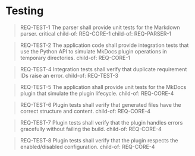 # Testing

> REQ-TEST-1
> The parser shall provide unit tests for the Markdown parser.
> critical
> child-of: REQ-CORE-1
> child-of: REQ-PARSER-1

> REQ-TEST-2
> The application code shall provide integration tests that use the Python API to simulate MkDocs plugin operations in temporary directories.
> child-of: REQ-CORE-1

> REQ-TEST-4
> Integration tests shall verify that duplicate requirement IDs raise an error.
> child-of: REQ-TEST-3

> REQ-TEST-5
> The application shall provide unit tests for the MkDocs plugin that simulate the plugin lifecycle.
> child-of: REQ-CORE-4

> REQ-TEST-6
> Plugin tests shall verify that generated files have the correct structure and content.
> child-of: REQ-CORE-4

> REQ-TEST-7
> Plugin tests shall verify that the plugin handles errors gracefully without failing the build.
> child-of: REQ-CORE-4

> REQ-TEST-8
> Plugin tests shall verify that the plugin respects the enabled/disabled configuration.
> child-of: REQ-CORE-4

